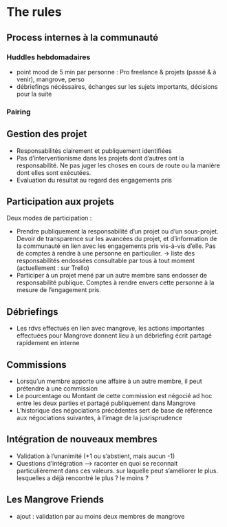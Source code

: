 # The rules

## Process internes à la communauté
### Huddles hebdomadaires
   - point mood de 5 min par personne : Pro freelance & projets (passé & à venir), mangrove, perso
   - débriefings nécéssaires, échanges sur les sujets importants, décisions pour la suite

###  Pairing


## Gestion des projet
- Responsabilités clairement et publiquement identifiées
- Pas d’interventionisme dans les projets dont d’autres ont la responsabilité. Ne pas juger les choses en cours de route ou la manière dont elles sont exécutées.
- Evaluation du résultat au regard des engagements pris 

## Participation aux projets
Deux modes de participation :
- Prendre publiquement la responsabilité d’un projet ou d’un sous-projet. Devoir de transparence sur les avancées du projet, et d’information de la communauté en lien avec les engagements pris vis-à-vis d’elle. Pas de comptes à rendre à une personne en particulier.
	→ liste des responsabilités endossées consultable par tous à tout moment (actuellement : sur Trello)
- Participer à un projet mené par un autre membre sans endosser de responsabilité publique. Comptes à rendre envers cette personne à la mesure de l’engagement pris.

## Débriefings
- Les rdvs effectués en lien avec mangrove, les actions importantes effectuées pour Mangrove donnent lieu à un débriefing écrit partagé rapidement en interne

## Commissions
- Lorsqu’un membre apporte une affaire à un autre membre, il peut prétendre à une commission
- Le pourcentage ou Montant de cette commission est négocié ad hoc entre les deux parties et partagé publiquement dans Mangrove
- L’historique des négociations précédentes sert de base de référence aux négociations suivantes, à l’image de la jusrisprudence


## Intégration de nouveaux membres
- Validation à l’unanimité (+1 ou s’abstient, mais aucun -1)
- Questions d’intégration
       —> raconter en quoi se reconnait particulièrement dans ces valeurs. sur laquelle peut s’améliorer le plus. lesquelles a déjà rencontré le plus ? le moins ?


## Les Mangrove Friends
- ajout : validation par au moins deux membres de mangrove

